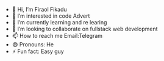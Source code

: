 - 👋 Hi, I’m Firaol Fikadu
- 👀 I’m interested in code Advert
- 🌱 I’m currently learning and re learing
- 💞️ I’m looking to collaborate on  fullstack web development
- 📫 How to reach me Email:Telegram
- 😄 Pronouns: He
- ⚡ Fun fact: Easy guy

<!---
FiraolFDisasa/FiraolFDisasa is a ✨ special ✨ repository because its `README.md` (this file) appears on your GitHub profile.
You can click the Preview link to take a look at your changes.
--->
